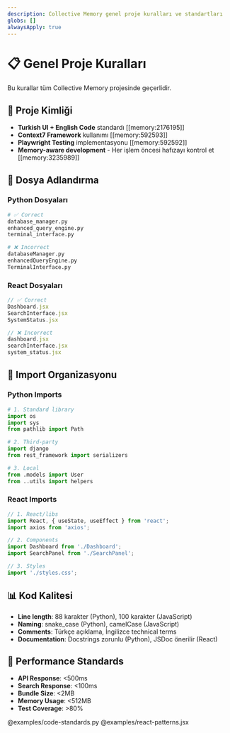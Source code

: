 ```yaml
---
description: Collective Memory genel proje kuralları ve standartları
globs: []
alwaysApply: true
---
```


# 📋 Genel Proje Kuralları

Bu kurallar tüm Collective Memory projesinde geçerlidir.

## 🎯 Proje Kimliği

- **Turkish UI + English Code** standardı [[memory:2176195]]
- **Context7 Framework** kullanımı [[memory:592593]]
- **Playwright Testing** implementasyonu [[memory:592592]]
- **Memory-aware development** - Her işlem öncesi hafızayı kontrol et [[memory:3235989]]

## 📁 Dosya Adlandırma

### Python Dosyaları
```python
# ✅ Correct
database_manager.py
enhanced_query_engine.py
terminal_interface.py

# ❌ Incorrect
databaseManager.py
enhancedQueryEngine.py
TerminalInterface.py
```

### React Dosyaları  
```jsx
// ✅ Correct
Dashboard.jsx
SearchInterface.jsx
SystemStatus.jsx

// ❌ Incorrect
dashboard.jsx
searchInterface.jsx
system_status.jsx
```

## 🔧 Import Organizasyonu

### Python Imports
```python
# 1. Standard library
import os
import sys
from pathlib import Path

# 2. Third-party
import django
from rest_framework import serializers

# 3. Local
from .models import User
from ..utils import helpers
```

### React Imports
```jsx
// 1. React/libs
import React, { useState, useEffect } from 'react';
import axios from 'axios';

// 2. Components
import Dashboard from './Dashboard';
import SearchPanel from './SearchPanel';

// 3. Styles
import './styles.css';
```

## 📊 Kod Kalitesi

- **Line length**: 88 karakter (Python), 100 karakter (JavaScript)
- **Naming**: snake_case (Python), camelCase (JavaScript)
- **Comments**: Türkçe açıklama, İngilizce technical terms
- **Documentation**: Docstrings zorunlu (Python), JSDoc önerilir (React)

## 🚀 Performance Standards

- **API Response**: <500ms
- **Search Response**: <100ms
- **Bundle Size**: <2MB
- **Memory Usage**: <512MB
- **Test Coverage**: >80%

@examples/code-standards.py
@examples/react-patterns.jsx 